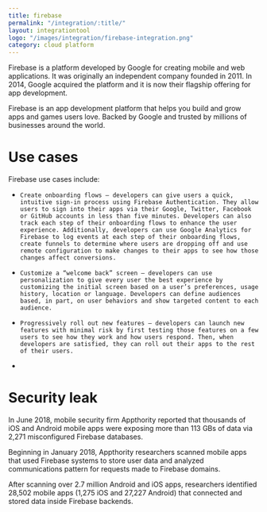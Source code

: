 ```yaml
---
title: firebase
permalink: "/integration/:title/"
layout: integrationtool
logo: "/images/integration/firebase-integration.png"
category: cloud platform
---
```


Firebase is a platform developed by Google for creating mobile and web applications. It was originally an independent company founded in 2011. In 2014, Google acquired the platform and it is now their flagship offering for app development.

Firebase is an app development platform that helps you build and grow apps and games users love. Backed by Google and trusted by millions of businesses around the world. 

# Use cases                                                                    

Firebase use cases include:

*     Create onboarding flows – developers can give users a quick, intuitive sign-in process using Firebase Authentication. They allow users to sign into their apps via their Google, Twitter, Facebook or GitHub accounts in less than five minutes. Developers can also track each step of their onboarding flows to enhance the user experience. Additionally, developers can use Google Analytics for Firebase to log events at each step of their onboarding flows, create funnels to determine where users are dropping off and use remote configuration to make changes to their apps to see how those changes affect conversions.
*     Customize a “welcome back” screen – developers can use personalization to give every user the best experience by customizing the initial screen based on a user’s preferences, usage history, location or language. Developers can define audiences based, in part, on user behaviors and show targeted content to each audience.
*     Progressively roll out new features – developers can launch new features with minimal risk by first testing those features on a few users to see how they work and how users respond. Then, when developers are satisfied, they can roll out their apps to the rest of their users.
*


# Security leak                                                                                    

In June 2018, mobile security firm Appthority reported that thousands of iOS and Android mobile apps were exposing more than 113 GBs of data via 2,271 misconfigured Firebase databases.

Beginning in January 2018, Appthority researchers scanned mobile apps that used Firebase systems to store user data and analyzed communications pattern for requests made to Firebase domains.

After scanning over 2.7 million Android and iOS apps, researchers identified 28,502 mobile apps (1,275 iOS and 27,227 Android) that connected and stored data inside Firebase backends.
